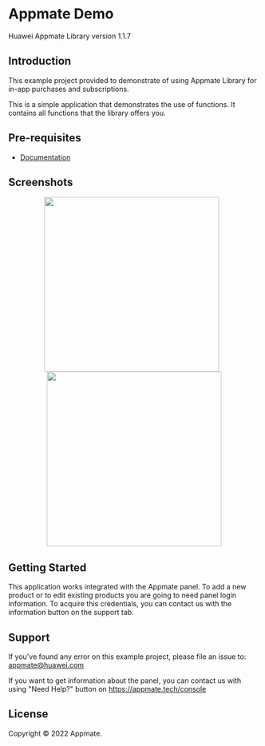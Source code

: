Appmate Demo
=============
Huawei Appmate Library version 1.1.7

Introduction
------------
This example project provided to demonstrate of using Appmate Library for in-app purchases and subscriptions.

This is a simple application that demonstrates the use of functions. It contains all functions that the library offers you.

Pre-requisites
--------------
- [Documentation](https://appmate.tech/docs/sdk/android)

Screenshots
-----------
<p align="center">
  <img src="https://github.com/huawei-appmate/AppmateDemoJava/Screenshot_1.jpg" width="350" style="margin-right:10px">
  <img src="https://github.com/huawei-appmate/AppmateDemoJava/Screenshot_2.png" width="350">
</p>

Getting Started
---------------
This application works integrated with the Appmate panel. To add a new product or to edit existing products you are going to need panel login information. To acquire this credentials, you can contact us with the information button on the support tab.

Support
-------
If you've found any error on this example project, please file an issue to:
appmate@huawei.com

If you want to get information about the panel, you can contact us with using "Need Help?" button on https://appmate.tech/console

License
-------
Copyright © 2022 Appmate.
